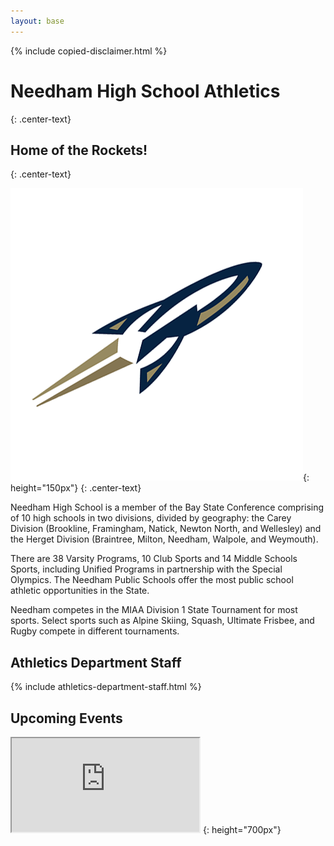 ```yaml
---
layout: base
---
```


{% include copied-disclaimer.html %}

# Needham High School Athletics
{: .center-text}

## Home of the Rockets!
{: .center-text}

![Rockets Logo](/assets/media/rockets.png){: height="150px"}
{: .center-text}

Needham High School is a member of the Bay State Conference comprising of 10 high schools in two divisions, divided by geography: the Carey Division (Brookline, Framingham, Natick, Newton North, and Wellesley) and the Herget Division (Braintree, Milton, Needham, Walpole, and Weymouth).

There are 38 Varsity Programs, 10 Club Sports and 14 Middle Schools Sports, including Unified Programs in partnership with the Special Olympics.
The Needham Public Schools offer the most public school athletic opportunities in the State.

Needham competes in the MIAA Division 1 State Tournament for most sports.
Select sports such as Alpine Skiing, Squash, Ultimate Frisbee, and Rugby compete in different tournaments.

## Athletics Department Staff

{% include athletics-department-staff.html %}

## Upcoming Events

<iframe src="https://docs.google.com/spreadsheets/u/0/d/e/2PACX-1vTIREKlqY3rp9Lg27yrJVye_N1j8H0TrLpaUwUMFahi3qDJVrv3UKp0NljrYcKun85ONF_-hPSFdpgw/pubhtml?gid=37633151&single=true&pli=1"></iframe>
{: height="700px"}
